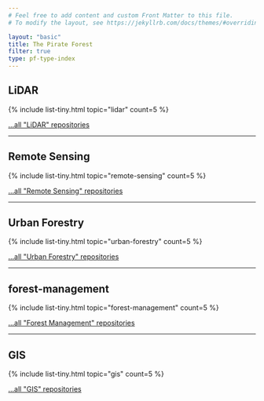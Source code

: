 ```yaml
---
# Feel free to add content and custom Front Matter to this file.
# To modify the layout, see https://jekyllrb.com/docs/themes/#overriding-theme-defaults

layout: "basic"
title: The Pirate Forest
filter: true
type: pf-type-index
---
```

<!--
<div class="pf-feed">
    <div class="pf-row pf-feed-line">
        <div><img style="max-width:50px;" src="/assets/birdy.svg" alt="Birdy"></div>
        <div class="pf-row-bottom"><a rel="me" href="https://mastodon.social/@ThePirateForest" target="_blank"><small>News Feed!</small></a></div>
        <div class="pf-grow"></div>
    </div>
    {% include mastodon-feed.html %}
</div>
-->

<h2 class="pf-grow pf-pirate-name">LiDAR</h2>

{% include list-tiny.html topic="lidar" count=5 %}

<div class="pf-pirate-name">
    <a href="/islands/lidar">...all "LiDAR" repositories</a>
</div>

<hr class="gf-seperator"/>

## Remote Sensing

{% include list-tiny.html topic="remote-sensing" count=5 %}

<div class="pf-pirate-name">
    <a href="/islands/remote-sensing">...all "Remote Sensing" repositories</a>
</div>

<hr class="gf-seperator"/>

## Urban Forestry

{% include list-tiny.html topic="urban-forestry" count=5 %}

<div class="pf-pirate-name">
    <a href="/islands/urban-forestry">...all "Urban Forestry" repositories</a>
</div>

<hr class="gf-seperator"/>

## forest-management

{% include list-tiny.html topic="forest-management" count=5 %}

<div class="pf-pirate-name">
    <a href="/islands/forest-management">...all "Forest Management" repositories</a>
</div>

<hr class="gf-seperator"/>

## GIS

{% include list-tiny.html topic="gis" count=5 %}

<div class="pf-pirate-name">
    <a href="/islands/gis">...all "GIS" repositories</a>
</div>

